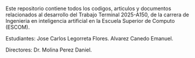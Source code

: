Este repositorio contiene todos los codigos, articulos y documentos relacionados al desarrollo del Trabajo Terminal 2025-A150, de la carrera de Ingenieria en inteligencia artificial en la Escuela Superior de 
Computo (ESCOM).

Estudiantes:
  Jose Carlos Legorreta Flores.
  Alvarez Canedo Emanuel.

Directores:
  Dr. Molina Perez Daniel.

